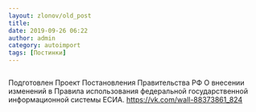 ```yaml
---
layout: zlonov/old_post
title: 
date: 2019-09-26 06:22
author: admin
category: autoimport
tags: [Постинки]
---
```

<!-- wp:image {"id":73283,"align":"center"} -->
<div class="wp-block-image"><figure class="aligncenter"><img src="/assets/uploads/%D0%A1%D0%BD%D0%B8%D0%BC%D0%BE%D0%BA-%D1%8D%D0%BA%D1%80%D0%B0%D0%BD%D0%B0-2019-09-26-%D0%B2-6.16.54.png" alt="" class="wp-image-73283"/></figure></div>
<!-- /wp:image -->


Подготовлен Проект Постановления Правительства РФ О внесении изменений в Правила использования федеральной государственной информационной системы ЕСИА. <a href="https://vk.com/wall-88373861_824">https://vk.com/wall-88373861_824</a>


